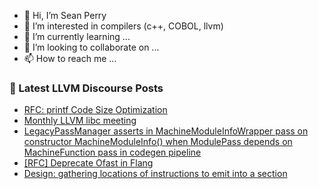 - 👋 Hi, I’m Sean Perry
- 👀 I’m interested in compilers (c++, COBOL, llvm)
- 🌱 I’m currently learning ...
- 💞️ I’m looking to collaborate on ...
- 📫 How to reach me ...

<!---
s66perry/s66perry is a ✨ special ✨ repository because its `README.md` (this file) appears on your GitHub profile.
You can click the Preview link to take a look at your changes.
--->
### 📕 Latest LLVM Discourse Posts

<!-- DISCOURSE-LLVM:START -->
- [RFC: printf Code Size Optimization](https://discourse.llvm.org/t/rfc-printf-code-size-optimization/83146?page=2#post_33)
- [Monthly LLVM libc meeting](https://discourse.llvm.org/t/monthly-llvm-libc-meeting/74259?page=2#post_30)
- [LegacyPassManager asserts in MachineModuleInfoWrapper pass on constructor MachineModuleInfo&lpar;&rpar; when ModulePass depends on MachineFunction pass in codegen pipeline](https://discourse.llvm.org/t/legacypassmanager-asserts-in-machinemoduleinfowrapper-pass-on-constructor-machinemoduleinfo-when-modulepass-depends-on-machinefunction-pass-in-codegen-pipeline/83743#post_1)
- [[RFC] Deprecate Ofast in Flang](https://discourse.llvm.org/t/rfc-deprecate-ofast-in-flang/80243#post_8)
- [Design: gathering locations of instructions to emit into a section](https://discourse.llvm.org/t/design-gathering-locations-of-instructions-to-emit-into-a-section/83729#post_4)
<!-- DISCOURSE-LLVM:END -->
